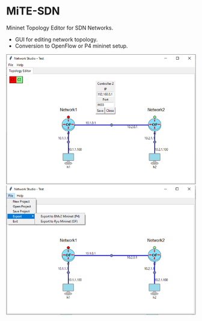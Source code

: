 # MiTE-SDN
Mininet Topology Editor for SDN Networks.

- GUI for editing network topology.
- Conversion to OpenFlow or P4 mininet setup.

![Image of MiTESDN](https://github.com/acbari/MiTE-SDN/blob/master/MiTESDN.png)
![Image of MiTESDN](https://github.com/acbari/MiTE-SDN/blob/master/MiTESDN2.png)
